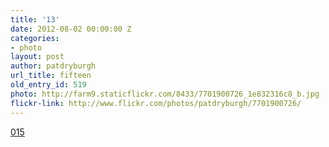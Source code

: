 ```yaml
---
title: '13'
date: 2012-08-02 00:00:00 Z
categories:
- photo
layout: post
author: patdryburgh
url_title: fifteen
old_entry_id: 519
photo: http://farm9.staticflickr.com/8433/7701900726_1e832316c8_b.jpg
flickr-link: http://www.flickr.com/photos/patdryburgh/7701900726/
---
```


[015](http://www.flickr.com/photos/patdryburgh/7701900726/)